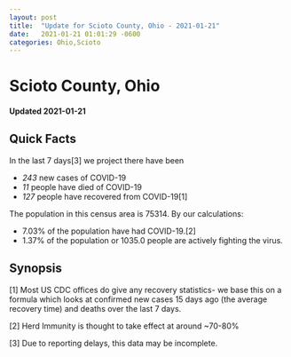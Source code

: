 ```yaml
---
layout: post
title:  "Update for Scioto County, Ohio - 2021-01-21"
date:   2021-01-21 01:01:29 -0600
categories: Ohio,Scioto
---
```


# Scioto County, Ohio
#### Updated 2021-01-21

## Quick Facts

In the last 7 days[3] we project there have been
- *243* new cases of COVID-19
- *11* people have died of COVID-19
- *127* people have recovered from COVID-19[1]

The population in this census area is 75314. By our calculations:
- 7.03% of the population have had COVID-19.[2]
- 1.37% of the population or 1035.0 people are actively fighting the virus.

## Synopsis




[1] Most US CDC offices do give any recovery statistics- we base this on a formula which looks at confirmed new cases
15 days ago (the average recovery time) and deaths over the last 7 days.

[2] Herd Immunity is thought to take effect at around ~70-80%

[3] Due to reporting delays, this data may be incomplete.
 
    